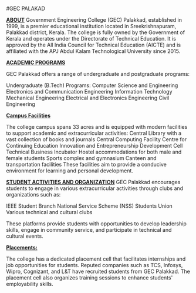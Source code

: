 #GEC PALAKAD


<ins>**ABOUT**</ins>
Government Engineering College (GEC) Palakkad, established in 1999, is a premier educational institution located in Sreekrishnapuram, Palakkad district, Kerala.
The college is fully owned by the Government of Kerala and operates under the Directorate of Technical Education. It is approved by the All India Council for 
Technical Education (AICTE) and is affiliated with the APJ Abdul Kalam Technological University since 2015.


<ins>**ACADEMIC PROGRAMS**</ins>

GEC Palakkad offers a range of undergraduate and postgraduate programs:

Undergraduate (B.Tech) Programs:
Computer Science and Engineering
Electronics and Communication Engineering
Information Technology
Mechanical Engineering
Electrical and Electronics Engineering
Civil Engineering


<ins>**Campus Facilities**</ins>

The college campus spans 33 acres and is equipped with modern facilities to support academic and extracurricular activities:
Central Library with a vast collection of books and journals
Central Computing Facility
Centre for Continuing Education
Innovation and Entrepreneurship Development Cell
Technical Business Incubator
Hostel accommodations for both male and female students
Sports complex and gymnasium
Canteen and transportation facilities
These facilities aim to provide a conducive environment for learning and personal development. 

<ins>**STUDENT ACTIVITIES AND ORGANIZATION**</ins>
GEC Palakkad encourages students to engage in various extracurricular activities through clubs and organizations such as:

IEEE Student Branch
National Service Scheme (NSS)
Students Union
Various technical and cultural clubs


These platforms provide students with opportunities to develop leadership skills, engage in community service, 
and participate in technical and cultural events. 

<ins>**Placements:**</ins>

The college has a dedicated placement cell that facilitates internships and job opportunities for students.
Reputed companies such as TCS, Infosys, Wipro, Cognizant, and L&T have recruited students from GEC Palakkad. The placement cell also organizes training sessions to enhance 
students' employability skills.
